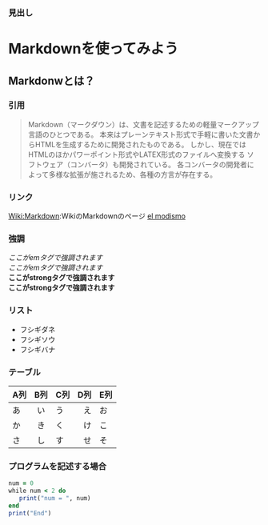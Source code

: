 ### 見出し

Markdownを使ってみよう
============

Markdonwとは？
------------

### 引用

>Markdown（マークダウン）は、文書を記述するための軽量マークアップ言語のひとつである。
>本来はプレーンテキスト形式で手軽に書いた文書からHTMLを生成するために開発されたものである。
>しかし、現在ではHTMLのほかパワーポイント形式やLATEX形式のファイルへ変換する
>ソフトウェア（コンバータ）も開発されている。
>各コンバータの開発者によって多様な拡張が施されるため、各種の方言が存在する。


### リンク

[Wiki:Markdown](https://ja.wikipedia.org/wiki/Markdown):WikiのMarkdownのページ
[el modismo](./modismo.md)

### 強調

*ここがemタグで強調されます*  
_ここがemタグで強調されます_  
**ここがstrongタグで強調されます**  
__ここがstrongタグで強調されます__  


### リスト

- フシギダネ
- フシギソウ
- フシギバナ


### テーブル  

| A列 | B列 | C列 |D列|E列|
|-----|:---:|-----|--:|---|
| あ  | い  | う  |え |お |
| か  | き  | く  |け |こ |
| さ  | し  | す  |せ |そ |


### プログラムを記述する場合  

```rb
num = 0
while num < 2 do
   print("num = ", num)
end
print("End")
```

